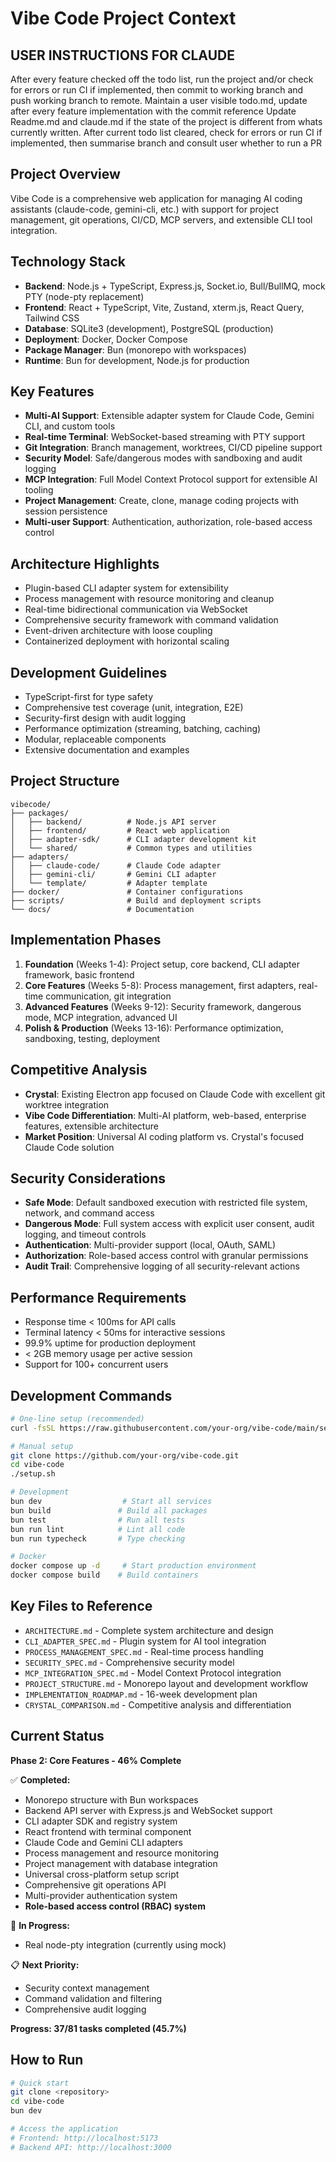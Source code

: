 # Vibe Code Project Context

## USER INSTRUCTIONS FOR CLAUDE
After every feature checked off the todo list, run the project and/or check for errors or run CI if implemented, then commit to working branch and push working branch to remote.
Maintain a user visible todo.md, update after every feature implementation with the commit reference
Update Readme.md and claude.md if the state of the project is different from whats currently written.
After current todo list cleared, check for errors or run CI if implemented, then summarise branch and consult user whether to run a PR

## Project Overview
Vibe Code is a comprehensive web application for managing AI coding assistants (claude-code, gemini-cli, etc.) with support for project management, git operations, CI/CD, MCP servers, and extensible CLI tool integration.

## Technology Stack
- **Backend**: Node.js + TypeScript, Express.js, Socket.io, Bull/BullMQ, mock PTY (node-pty replacement)
- **Frontend**: React + TypeScript, Vite, Zustand, xterm.js, React Query, Tailwind CSS
- **Database**: SQLite3 (development), PostgreSQL (production)
- **Deployment**: Docker, Docker Compose
- **Package Manager**: Bun (monorepo with workspaces)
- **Runtime**: Bun for development, Node.js for production

## Key Features
- **Multi-AI Support**: Extensible adapter system for Claude Code, Gemini CLI, and custom tools
- **Real-time Terminal**: WebSocket-based streaming with PTY support
- **Git Integration**: Branch management, worktrees, CI/CD pipeline support
- **Security Model**: Safe/dangerous modes with sandboxing and audit logging
- **MCP Integration**: Full Model Context Protocol support for extensible AI tooling
- **Project Management**: Create, clone, manage coding projects with session persistence
- **Multi-user Support**: Authentication, authorization, role-based access control

## Architecture Highlights
- Plugin-based CLI adapter system for extensibility
- Process management with resource monitoring and cleanup
- Real-time bidirectional communication via WebSocket
- Comprehensive security framework with command validation
- Event-driven architecture with loose coupling
- Containerized deployment with horizontal scaling

## Development Guidelines
- TypeScript-first for type safety
- Comprehensive test coverage (unit, integration, E2E)
- Security-first design with audit logging
- Performance optimization (streaming, batching, caching)
- Modular, replaceable components
- Extensive documentation and examples

## Project Structure
```
vibecode/
├── packages/
│   ├── backend/          # Node.js API server
│   ├── frontend/         # React web application
│   ├── adapter-sdk/      # CLI adapter development kit
│   └── shared/           # Common types and utilities
├── adapters/
│   ├── claude-code/      # Claude Code adapter
│   ├── gemini-cli/       # Gemini CLI adapter
│   └── template/         # Adapter template
├── docker/               # Container configurations
├── scripts/              # Build and deployment scripts
└── docs/                 # Documentation
```

## Implementation Phases
1. **Foundation** (Weeks 1-4): Project setup, core backend, CLI adapter framework, basic frontend
2. **Core Features** (Weeks 5-8): Process management, first adapters, real-time communication, git integration
3. **Advanced Features** (Weeks 9-12): Security framework, dangerous mode, MCP integration, advanced UI
4. **Polish & Production** (Weeks 13-16): Performance optimization, sandboxing, testing, deployment

## Competitive Analysis
- **Crystal**: Existing Electron app focused on Claude Code with excellent git worktree integration
- **Vibe Code Differentiation**: Multi-AI platform, web-based, enterprise features, extensible architecture
- **Market Position**: Universal AI coding platform vs. Crystal's focused Claude Code solution

## Security Considerations
- **Safe Mode**: Default sandboxed execution with restricted file system, network, and command access
- **Dangerous Mode**: Full system access with explicit user consent, audit logging, and timeout controls
- **Authentication**: Multi-provider support (local, OAuth, SAML)
- **Authorization**: Role-based access control with granular permissions
- **Audit Trail**: Comprehensive logging of all security-relevant actions

## Performance Requirements
- Response time < 100ms for API calls
- Terminal latency < 50ms for interactive sessions
- 99.9% uptime for production deployment
- < 2GB memory usage per active session
- Support for 100+ concurrent users

## Development Commands
```bash
# One-line setup (recommended)
curl -fsSL https://raw.githubusercontent.com/your-org/vibe-code/main/setup.sh | bash

# Manual setup
git clone https://github.com/your-org/vibe-code.git
cd vibe-code
./setup.sh

# Development
bun dev                  # Start all services
bun build               # Build all packages
bun test                # Run all tests
bun run lint            # Lint all code
bun run typecheck       # Type checking

# Docker
docker compose up -d     # Start production environment
docker compose build    # Build containers
```

## Key Files to Reference
- `ARCHITECTURE.md` - Complete system architecture and design
- `CLI_ADAPTER_SPEC.md` - Plugin system for AI tool integration
- `PROCESS_MANAGEMENT_SPEC.md` - Real-time process handling
- `SECURITY_SPEC.md` - Comprehensive security model
- `MCP_INTEGRATION_SPEC.md` - Model Context Protocol integration
- `PROJECT_STRUCTURE.md` - Monorepo layout and development workflow
- `IMPLEMENTATION_ROADMAP.md` - 16-week development plan
- `CRYSTAL_COMPARISON.md` - Competitive analysis and differentiation

## Current Status
**Phase 2: Core Features - 46% Complete**

✅ **Completed:**
- Monorepo structure with Bun workspaces
- Backend API server with Express.js and WebSocket support
- CLI adapter SDK and registry system
- React frontend with terminal component
- Claude Code and Gemini CLI adapters
- Process management and resource monitoring
- Project management with database integration
- Universal cross-platform setup script
- Comprehensive git operations API
- Multi-provider authentication system
- **Role-based access control (RBAC) system**

🚧 **In Progress:**
- Real node-pty integration (currently using mock)

📋 **Next Priority:**
- Security context management
- Command validation and filtering
- Comprehensive audit logging

**Progress: 37/81 tasks completed (45.7%)**

## How to Run
```bash
# Quick start
git clone <repository>
cd vibe-code
bun dev

# Access the application
# Frontend: http://localhost:5173
# Backend API: http://localhost:3000
```